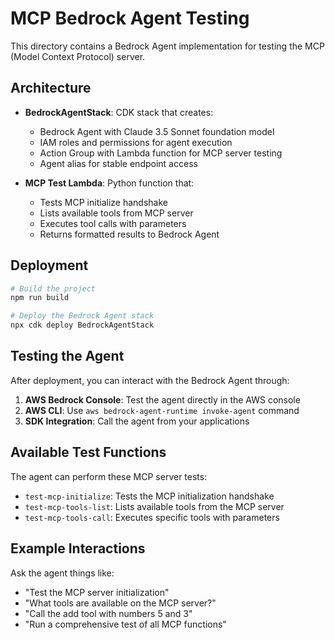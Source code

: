 # MCP Bedrock Agent Testing

This directory contains a Bedrock Agent implementation for testing the MCP (Model Context Protocol) server.

## Architecture

- **BedrockAgentStack**: CDK stack that creates:
  - Bedrock Agent with Claude 3.5 Sonnet foundation model
  - IAM roles and permissions for agent execution
  - Action Group with Lambda function for MCP server testing
  - Agent alias for stable endpoint access

- **MCP Test Lambda**: Python function that:
  - Tests MCP initialize handshake
  - Lists available tools from MCP server
  - Executes tool calls with parameters
  - Returns formatted results to Bedrock Agent

## Deployment

```bash
# Build the project
npm run build

# Deploy the Bedrock Agent stack
npx cdk deploy BedrockAgentStack
```

## Testing the Agent

After deployment, you can interact with the Bedrock Agent through:

1. **AWS Bedrock Console**: Test the agent directly in the AWS console
2. **AWS CLI**: Use `aws bedrock-agent-runtime invoke-agent` command
3. **SDK Integration**: Call the agent from your applications

## Available Test Functions

The agent can perform these MCP server tests:

- `test-mcp-initialize`: Tests the MCP initialization handshake
- `test-mcp-tools-list`: Lists available tools from the MCP server
- `test-mcp-tools-call`: Executes specific tools with parameters

## Example Interactions

Ask the agent things like:
- "Test the MCP server initialization"
- "What tools are available on the MCP server?"
- "Call the add tool with numbers 5 and 3"
- "Run a comprehensive test of all MCP functions"